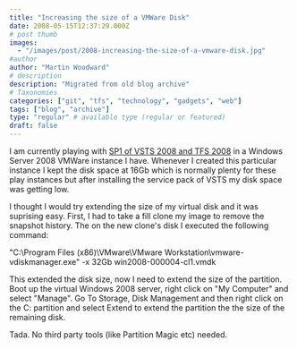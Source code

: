 ```yaml
---
title: "Increasing the size of a VMWare Disk"
date: 2008-05-15T12:37:29.000Z
# post thumb
images:
  - "/images/post/2008-increasing-the-size-of-a-vmware-disk.jpg"
#author
author: "Martin Woodward"
# description
description: "Migrated from old blog archive"
# Taxonomies
categories: ["git", "tfs", "technology", "gadgets", "web"]
tags: ["blog", "archive"]
type: "regular" # available type (regular or featured)
draft: false
---
```

I am currently playing with [SP1 of VSTS 2008 and TFS 2008](http://blogs.msdn.com/bharry/archive/2008/05/13/vs-vsts-tfs-2008-sp1-beta-is-now-available.aspx) in a Windows Server 2008 VMWare instance I have.   Whenever I created this particular instance I kept the disk space at 16Gb which is normally plenty for these play instances but after installing the service pack of VSTS my disk space was getting low.  

I thought I would try extending the size of my virtual disk and it was suprising easy.     First, I had to take a fill clone my image to remove the snapshot history.     The on the new clone's disk I executed the following command:      

"C:\Program Files (x86)\VMware\VMware Workstation\vmware-vdiskmanager.exe" -x 32Gb win2008-000004-cl1.vmdk

  This extended the disk size, now I need to extend the size of the partition.  Boot up the virtual Windows 2008 server, right click on "My Computer" and select "Manage".  Go To Storage, Disk Management and then right click on the C: partition and select Extend to extend the partition the the size of the remaining disk.

Tada.  No third party tools (like Partition Magic etc) needed.